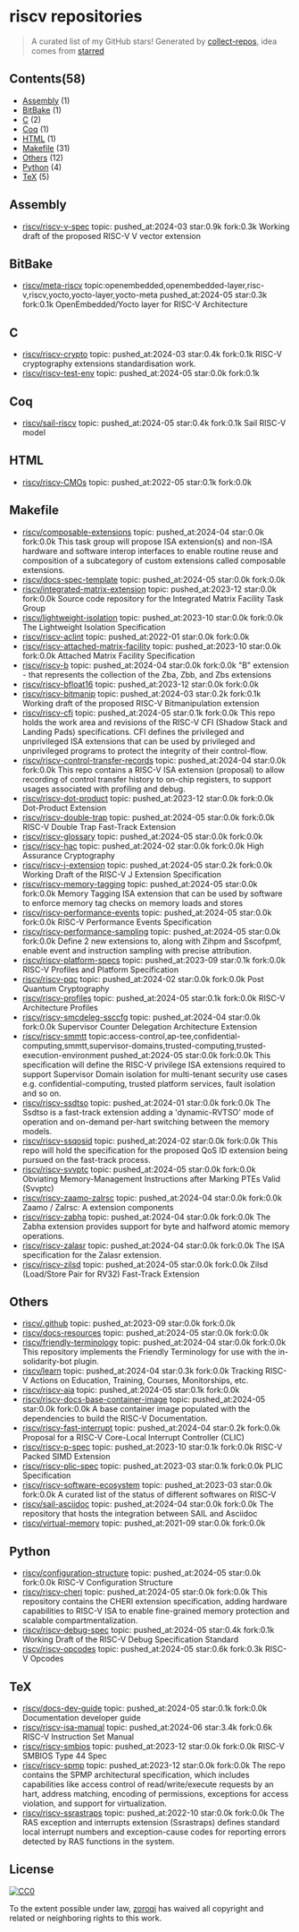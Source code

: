 # riscv repositories


> A curated list of my GitHub stars!  Generated by [collect-repos](https://github.com/zoroqi/collect-repos), idea comes from [starred](https://github.com/maguowei/starred)  


## Contents(58)

- [Assembly](#assembly) (1)
- [BitBake](#bitbake) (1)
- [C](#c) (2)
- [Coq](#coq) (1)
- [HTML](#html) (1)
- [Makefile](#makefile) (31)
- [Others](#others) (12)
- [Python](#python) (4)
- [TeX](#tex) (5)

## Assembly

- [riscv/riscv-v-spec](https://github.com/riscv/riscv-v-spec) topic: pushed_at:2024-03 star:0.9k fork:0.3k Working draft of the proposed RISC-V V vector extension

## BitBake

- [riscv/meta-riscv](https://github.com/riscv/meta-riscv) topic:openembedded,openembedded-layer,risc-v,riscv,yocto,yocto-layer,yocto-meta pushed_at:2024-05 star:0.3k fork:0.1k OpenEmbedded/Yocto layer for RISC-V Architecture

## C

- [riscv/riscv-crypto](https://github.com/riscv/riscv-crypto) topic: pushed_at:2024-03 star:0.4k fork:0.1k RISC-V cryptography extensions standardisation work.
- [riscv/riscv-test-env](https://github.com/riscv/riscv-test-env) topic: pushed_at:2024-05 star:0.0k fork:0.1k 

## Coq

- [riscv/sail-riscv](https://github.com/riscv/sail-riscv) topic: pushed_at:2024-05 star:0.4k fork:0.1k Sail RISC-V model

## HTML

- [riscv/riscv-CMOs](https://github.com/riscv/riscv-CMOs) topic: pushed_at:2022-05 star:0.1k fork:0.0k 

## Makefile

- [riscv/composable-extensions](https://github.com/riscv/composable-extensions) topic: pushed_at:2024-04 star:0.0k fork:0.0k This task group will propose ISA extension(s) and non-ISA hardware and software interop interfaces to enable routine reuse and composition of a subcategory of custom extensions called composable extensions.
- [riscv/docs-spec-template](https://github.com/riscv/docs-spec-template) topic: pushed_at:2024-05 star:0.0k fork:0.0k 
- [riscv/integrated-matrix-extension](https://github.com/riscv/integrated-matrix-extension) topic: pushed_at:2023-12 star:0.0k fork:0.0k Source code repository for the Integrated Matrix Facility Task Group
- [riscv/lightweight-isolation](https://github.com/riscv/lightweight-isolation) topic: pushed_at:2023-10 star:0.0k fork:0.0k The Lightweight Isolation Specification
- [riscv/riscv-aclint](https://github.com/riscv/riscv-aclint) topic: pushed_at:2022-01 star:0.0k fork:0.0k 
- [riscv/riscv-attached-matrix-facility](https://github.com/riscv/riscv-attached-matrix-facility) topic: pushed_at:2023-10 star:0.0k fork:0.0k Attached Matrix Facility Specification
- [riscv/riscv-b](https://github.com/riscv/riscv-b) topic: pushed_at:2024-04 star:0.0k fork:0.0k "B" extension - that represents the collection of the Zba, Zbb, and Zbs extensions 
- [riscv/riscv-bfloat16](https://github.com/riscv/riscv-bfloat16) topic: pushed_at:2023-12 star:0.0k fork:0.0k 
- [riscv/riscv-bitmanip](https://github.com/riscv/riscv-bitmanip) topic: pushed_at:2024-03 star:0.2k fork:0.1k Working draft of the proposed RISC-V Bitmanipulation extension
- [riscv/riscv-cfi](https://github.com/riscv/riscv-cfi) topic: pushed_at:2024-05 star:0.1k fork:0.0k This repo holds the work area and revisions of the RISC-V CFI (Shadow Stack and Landing Pads) specifications. CFI defines the privileged and unprivileged ISA extensions that can be used by privileged and unprivileged programs to protect the integrity of their control-flow.
- [riscv/riscv-control-transfer-records](https://github.com/riscv/riscv-control-transfer-records) topic: pushed_at:2024-04 star:0.0k fork:0.0k This repo contains a RISC-V ISA extension (proposal) to allow recording of control transfer history to on-chip registers, to support usages associated with profiling and debug.
- [riscv/riscv-dot-product](https://github.com/riscv/riscv-dot-product) topic: pushed_at:2023-12 star:0.0k fork:0.0k Dot-Product Extension
- [riscv/riscv-double-trap](https://github.com/riscv/riscv-double-trap) topic: pushed_at:2024-05 star:0.0k fork:0.0k RISC-V Double Trap Fast-Track Extension
- [riscv/riscv-glossary](https://github.com/riscv/riscv-glossary) topic: pushed_at:2024-05 star:0.0k fork:0.0k 
- [riscv/riscv-hac](https://github.com/riscv/riscv-hac) topic: pushed_at:2024-02 star:0.0k fork:0.0k  High Assurance Cryptography
- [riscv/riscv-j-extension](https://github.com/riscv/riscv-j-extension) topic: pushed_at:2024-05 star:0.2k fork:0.0k Working Draft of the RISC-V J Extension Specification
- [riscv/riscv-memory-tagging](https://github.com/riscv/riscv-memory-tagging) topic: pushed_at:2024-05 star:0.0k fork:0.0k Memory Tagging ISA extension that can be used by software to enforce memory tag checks on memory loads and stores
- [riscv/riscv-performance-events](https://github.com/riscv/riscv-performance-events) topic: pushed_at:2024-05 star:0.0k fork:0.0k RISC-V Performance Events Specification
- [riscv/riscv-performance-sampling](https://github.com/riscv/riscv-performance-sampling) topic: pushed_at:2024-05 star:0.0k fork:0.0k Define 2 new extensions to, along with Zihpm and Sscofpmf, enable event and instruction sampling with precise attribution.
- [riscv/riscv-platform-specs](https://github.com/riscv/riscv-platform-specs) topic: pushed_at:2023-09 star:0.1k fork:0.0k RISC-V Profiles and Platform Specification
- [riscv/riscv-pqc](https://github.com/riscv/riscv-pqc) topic: pushed_at:2024-02 star:0.0k fork:0.0k Post Quantum Cryptography
- [riscv/riscv-profiles](https://github.com/riscv/riscv-profiles) topic: pushed_at:2024-05 star:0.1k fork:0.0k RISC-V Architecture Profiles
- [riscv/riscv-smcdeleg-ssccfg](https://github.com/riscv/riscv-smcdeleg-ssccfg) topic: pushed_at:2024-04 star:0.0k fork:0.0k Supervisor Counter Delegation Architecture Extension
- [riscv/riscv-smmtt](https://github.com/riscv/riscv-smmtt) topic:access-control,ap-tee,confidential-computing,smmtt,supervisor-domains,trusted-computing,trusted-execution-environment pushed_at:2024-05 star:0.0k fork:0.0k This specification will define the RISC-V privilege ISA extensions required to support Supervisor Domain isolation for multi-tenant security use cases e.g. confidential-computing, trusted platform services, fault isolation and so on.
- [riscv/riscv-ssdtso](https://github.com/riscv/riscv-ssdtso) topic: pushed_at:2024-01 star:0.0k fork:0.0k The Ssdtso is a fast-track extension adding a 'dynamic-RVTSO' mode of operation and on-demand per-hart switching between the memory models.
- [riscv/riscv-ssqosid](https://github.com/riscv/riscv-ssqosid) topic: pushed_at:2024-02 star:0.0k fork:0.0k This repo will hold the specification for the proposed QoS ID extension being pursued on the fast-track process.
- [riscv/riscv-svvptc](https://github.com/riscv/riscv-svvptc) topic: pushed_at:2024-05 star:0.0k fork:0.0k Obviating Memory-Management Instructions after Marking PTEs Valid (Svvptc)
- [riscv/riscv-zaamo-zalrsc](https://github.com/riscv/riscv-zaamo-zalrsc) topic: pushed_at:2024-04 star:0.0k fork:0.0k Zaamo / Zalrsc: A extension components
- [riscv/riscv-zabha](https://github.com/riscv/riscv-zabha) topic: pushed_at:2024-04 star:0.0k fork:0.0k The Zabha extension provides support for byte and halfword atomic memory operations.
- [riscv/riscv-zalasr](https://github.com/riscv/riscv-zalasr) topic: pushed_at:2024-04 star:0.0k fork:0.0k The ISA specification for the Zalasr extension.
- [riscv/riscv-zilsd](https://github.com/riscv/riscv-zilsd) topic: pushed_at:2024-05 star:0.0k fork:0.0k Zilsd (Load/Store Pair for RV32) Fast-Track Extension

## Others

- [riscv/.github](https://github.com/riscv/.github) topic: pushed_at:2023-09 star:0.0k fork:0.0k 
- [riscv/docs-resources](https://github.com/riscv/docs-resources) topic: pushed_at:2024-05 star:0.0k fork:0.0k 
- [riscv/friendly-terminology](https://github.com/riscv/friendly-terminology) topic: pushed_at:2024-04 star:0.0k fork:0.0k This repository implements the Friendly Terminology for use with the in-solidarity-bot plugin.
- [riscv/learn](https://github.com/riscv/learn) topic: pushed_at:2024-04 star:0.3k fork:0.0k Tracking RISC-V Actions on Education, Training, Courses, Monitorships, etc. 
- [riscv/riscv-aia](https://github.com/riscv/riscv-aia) topic: pushed_at:2024-05 star:0.1k fork:0.0k 
- [riscv/riscv-docs-base-container-image](https://github.com/riscv/riscv-docs-base-container-image) topic: pushed_at:2024-05 star:0.0k fork:0.0k A base container image populated with the dependencies to build the RISC-V Documentation.
- [riscv/riscv-fast-interrupt](https://github.com/riscv/riscv-fast-interrupt) topic: pushed_at:2024-04 star:0.2k fork:0.0k Proposal for a RISC-V Core-Local Interrupt Controller (CLIC)
- [riscv/riscv-p-spec](https://github.com/riscv/riscv-p-spec) topic: pushed_at:2023-10 star:0.1k fork:0.0k RISC-V Packed SIMD Extension
- [riscv/riscv-plic-spec](https://github.com/riscv/riscv-plic-spec) topic: pushed_at:2023-03 star:0.1k fork:0.0k PLIC Specification
- [riscv/riscv-software-ecosystem](https://github.com/riscv/riscv-software-ecosystem) topic: pushed_at:2023-03 star:0.0k fork:0.0k A curated list of the status of different softwares on RISC-V
- [riscv/sail-asciidoc](https://github.com/riscv/sail-asciidoc) topic: pushed_at:2024-04 star:0.0k fork:0.0k The repository that hosts the integration between SAIL and Asciidoc
- [riscv/virtual-memory](https://github.com/riscv/virtual-memory) topic: pushed_at:2021-09 star:0.0k fork:0.0k 

## Python

- [riscv/configuration-structure](https://github.com/riscv/configuration-structure) topic: pushed_at:2024-05 star:0.0k fork:0.0k RISC-V Configuration Structure
- [riscv/riscv-cheri](https://github.com/riscv/riscv-cheri) topic: pushed_at:2024-05 star:0.0k fork:0.0k This repository contains the CHERI extension specification, adding hardware capabilities to RISC-V ISA to enable fine-grained memory protection and scalable compartmentalization.
- [riscv/riscv-debug-spec](https://github.com/riscv/riscv-debug-spec) topic: pushed_at:2024-05 star:0.4k fork:0.1k Working Draft of the RISC-V Debug Specification Standard
- [riscv/riscv-opcodes](https://github.com/riscv/riscv-opcodes) topic: pushed_at:2024-05 star:0.6k fork:0.3k RISC-V Opcodes

## TeX

- [riscv/docs-dev-guide](https://github.com/riscv/docs-dev-guide) topic: pushed_at:2024-05 star:0.1k fork:0.0k Documentation developer guide
- [riscv/riscv-isa-manual](https://github.com/riscv/riscv-isa-manual) topic: pushed_at:2024-06 star:3.4k fork:0.6k RISC-V Instruction Set Manual
- [riscv/riscv-smbios](https://github.com/riscv/riscv-smbios) topic: pushed_at:2023-12 star:0.0k fork:0.0k RISC-V SMBIOS Type 44 Spec
- [riscv/riscv-spmp](https://github.com/riscv/riscv-spmp) topic: pushed_at:2023-12 star:0.0k fork:0.0k The repo contains the SPMP architectural specification, which includes capabilities like access control of read/write/execute requests by an hart, address matching, encoding of permissions, exceptions for access violation, and support for virtualization.
- [riscv/riscv-ssrastraps](https://github.com/riscv/riscv-ssrastraps) topic: pushed_at:2022-10 star:0.0k fork:0.0k The RAS exception and interrupts extension (Ssrastraps) defines standard local interrupt numbers and exception-cause codes for reporting errors detected by RAS functions in the system.


## License

[![CC0](http://mirrors.creativecommons.org/presskit/buttons/88x31/svg/cc-zero.svg)](https://creativecommons.org/publicdomain/zero/1.0/)

To the extent possible under law, [zoroqi](https://github.com/zoroqi) has waived all copyright and related or neighboring rights to this work.
